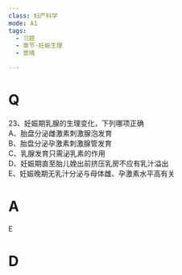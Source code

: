```yaml
---
class: 妇产科学
mode: A1
tags:
  - 习题
  - 章节-妊娠生理
  - 景晴

---
```


# Q

23、妊娠期乳腺的生理变化，下列哪项正确  
A、胎盘分泌雌激素刺激腺泡发育  
B、胎盘分泌孕激素刺激腺管发育  
C、乳腺发育只需泌乳素的作用  
D、妊娠期直至胎儿娩出前挤压乳房不应有乳汁溢出  
E、妊娠晚期无乳汁分泌与母体雌、孕激素水平高有关  
# A
E
# D
